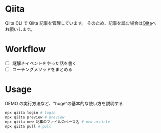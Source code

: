 # Qiita

Qiita CLI で Qiita 記事を管理しています。
そのため、記事を読む場合は[Qiita](https://qiita.com/iorn121)へお願いします。

# Workflow

- [ ] 謎解きイベントをやった話を書く
- [ ] コーチングメソッドをまとめる

# Usage

DEMO の実行方法など、"hoge"の基本的な使い方を説明する

```bash
npx qiita login # login
npx qiita preview # preview
npx qiita new 記事のファイルのベース名 # new article
npx qiita pull # pull
```

